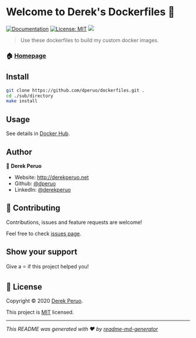 # Welcome to Derek's Dockerfiles 👋
[![Documentation](https://img.shields.io/badge/documentation-yes-blue.svg?style=for-the-badge)](https://hub.docker.com/u/dperuo)
[![License: MIT](https://img.shields.io/badge/License-MIT-yellow.svg?style=for-the-badge)](https://github.com/dperuo/dockerfiles/blob/master/LICENSE)
![](https://img.shields.io/github/last-commit/dperuo/dockerfiles?style=for-the-badge)

> Use these dockerfiles to build my custom docker images.

### 🏠 [Homepage](https://github.com/dperuo/dockerfiles)

## Install

```sh
git clone https://github.com/dperuo/dockerfiles.git .
cd ./sub/directory
make install
```

## Usage

See details in [Docker Hub](https://hub.docker.com/u/dperuo). 

## Author

👤 **Derek Peruo**

* Website: http://derekperuo.net
* Github: [@dperuo](https://github.com/dperuo)
* LinkedIn: [@derekperuo](https://linkedin.com/in/derekperuo)

## 🤝 Contributing

Contributions, issues and feature requests are welcome!

Feel free to check [issues page](https://github.com/dperuo/dockerfiles/issues). 

## Show your support

Give a ⭐️ if this project helped you!


## 📝 License

Copyright © 2020 [Derek Peruo](https://github.com/dperuo).

This project is [MIT](https://github.com/dperuo/dockerfiles/blob/master/LICENSE) licensed.

***
_This README was generated with ❤️ by [readme-md-generator](https://github.com/kefranabg/readme-md-generator)_
